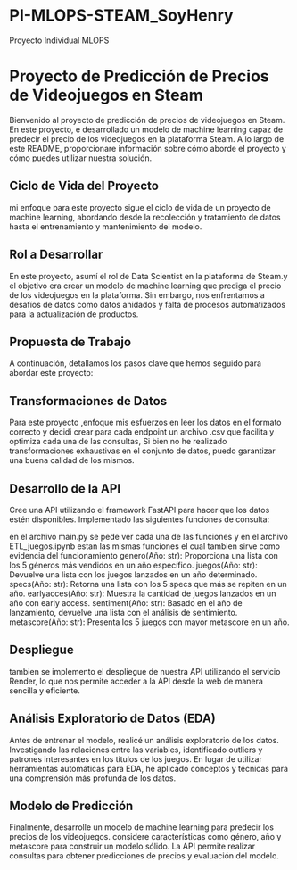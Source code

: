 # PI-MLOPS-STEAM_SoyHenry
Proyecto Individual MLOPS
 # Proyecto de Predicción de Precios de Videojuegos en Steam
Bienvenido al proyecto de predicción de precios de videojuegos en Steam. En este proyecto, e desarrollado un modelo de machine learning capaz de predecir el precio de los videojuegos en la plataforma Steam. A lo largo de este README, proporcionare información sobre cómo aborde el proyecto y cómo puedes utilizar nuestra solución.

## Ciclo de Vida del Proyecto
mi enfoque para este proyecto sigue el ciclo de vida de un proyecto de machine learning, abordando desde la recolección y tratamiento de datos hasta el entrenamiento y mantenimiento del modelo.

## Rol a Desarrollar
En este proyecto, asumí el rol de Data Scientist en la plataforma de Steam.y el objetivo era crear un modelo de machine learning que prediga el precio de los videojuegos en la plataforma. Sin embargo, nos enfrentamos a desafíos de datos como datos anidados y falta de procesos automatizados para la actualización de productos.

## Propuesta de Trabajo
A continuación, detallamos los pasos clave que hemos seguido para abordar este proyecto:

## Transformaciones de Datos
Para este proyecto ,enfoque mis esfuerzos en leer los datos en el formato correcto y decidi crear para cada endpoint un archivo .csv que facilita y optimiza cada una de las consultas, Si bien no he realizado transformaciones exhaustivas en el conjunto de datos, puedo garantizar una buena calidad de los mismos.

## Desarrollo de la API
Cree una API utilizando el framework FastAPI para hacer que los datos estén disponibles. Implementado las siguientes funciones de consulta:

en el archivo main.py se pede ver cada una de las funciones y en el archivo ETL_juegos.ipynb estan las mismas funciones el cual tambien sirve como evidencia del funcionamiento 
genero(Año: str): Proporciona una lista con los 5 géneros más vendidos en un año específico.
juegos(Año: str): Devuelve una lista con los juegos lanzados en un año determinado.
specs(Año: str): Retorna una lista con los 5 specs que más se repiten en un año.
earlyacces(Año: str): Muestra la cantidad de juegos lanzados en un año con early access.
sentiment(Año: str): Basado en el año de lanzamiento, devuelve una lista con el análisis de sentimiento.
metascore(Año: str): Presenta los 5 juegos con mayor metascore en un año.
## Despliegue
tambien se implemento el despliegue de nuestra API utilizando el servicio Render, lo que nos permite acceder a la API desde la web de manera sencilla y eficiente.

## Análisis Exploratorio de Datos (EDA)
Antes de entrenar el modelo,  realicé un análisis exploratorio de los datos. Investigando las relaciones entre las variables, identificado outliers y patrones interesantes en los títulos de los juegos. En lugar de utilizar herramientas automáticas para EDA, he aplicado conceptos y técnicas para una comprensión más profunda de los datos.

## Modelo de Predicción
Finalmente, desarrolle un modelo de machine learning para predecir los precios de los videojuegos. considere características como género, año y metascore para construir un modelo sólido. La API permite realizar consultas para obtener predicciones de precios y evaluación del modelo.

